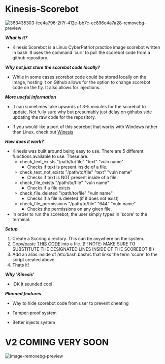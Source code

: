# Kinesis-Scorebot

![363435303-fce4a796-2f7f-412e-bb7c-ec896e4a7a28-removebg-preview](https://github.com/user-attachments/assets/eff8486d-ad2b-4185-87e6-edcdbb0851f6)

***What is it?***

- Kinesis Scorebot is a Linux CyberPatriot practice image scorebot written in bash. It uses the command 'curl' to pull the scorebot code from a github repository.

***Why not just store the scorebot code locally?***

- While in some cases scorebot code could be stored locally on the image, hosting it on Github allows for the option to change scorebot code on the fly. It also allows for injections.

***More useful information***

- It can sometimes take upwards of 3-5 minutes for the scorebot to update. Not fully sure why but presumably just delay on githubs side updating the raw code for the repository.

- If you would like a port of this scorebot that works with Windows rather than Linux, check out [Winesis](https://github.com/emomron2025/Winesis-Scorebot/tree/main)

***How does it work?***

- Kinesis was built around being easy to use. There are 5 different functions available to use. These are:
  - check_text_exists "/path/to/file" "text" "vuln name"
    - Checks if text is present inside of a file.
  - check_text_not_exists "/path/to/file" "text" "vuln name"
    - Checks if text is NOT present inside of a file.
  - check_file_exists "/path/to/file" "vuln name"
    - Checks if a file exists
  - check_file_deleted "/path/to/file" "vuln name"
    - Checks if a file is deleted (if it does not exist)
  - check_file_permissions "/path/to/file" "644" "vuln name"
    - Checks the permissions on any given file.
- In order to run the scorebot, the user simply types in 'score' to the terminal.

***Setup***

1. Create a Scoring directory. This can be anywhere on the system.
2. Copy/paste [THIS CODE](https://github.com/mattkoco/Kinesis-Scorebot/blob/main/getscore.sh) into a file. (!!! NOTE: MAKE SURE TO SUBSTITUTE THE DESIGNATED LINES INSIDE OF THE SCOREBOT !!!)
3. Add an alias inside of /etc/bash.bashrc that links the term 'score' to the script created above.
4. Thats it!

***Why 'Kinesis'***

- IDK it sounded cool

***Planned features***

- Way to hide scorebot code from user to prevent cheating

- Tamper-proof system

- Better injects system



































# V2 COMING **VERY** SOON


![image-removebg-preview](https://github.com/user-attachments/assets/0c915e10-d969-4fd1-8785-c18b2a8c2122)
